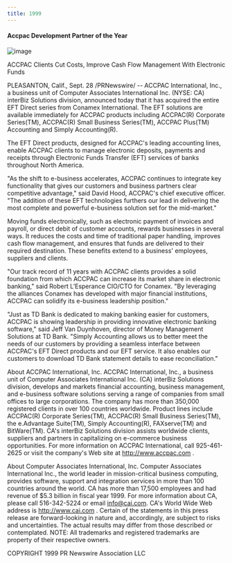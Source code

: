 ```yaml
---
title: 1999
---
```


#### Accpac Development Partner of the Year

![image](/images/1995-accpac-development-partner.jpg)


 ACCPAC Clients Cut Costs, Improve Cash Flow Management With Electronic Funds

PLEASANTON, Calif., Sept. 28 /PRNewswire/ -- ACCPAC International, Inc., a business unit of Computer Associates International Inc. (NYSE: CA) interBiz Solutions division, announced today that it has acquired the entire EFT Direct series from Conamex International. The EFT solutions are available immediately for ACCPAC products including ACCPAC(R) Corporate Series(TM), ACCPAC(R) Small Business Series(TM), ACCPAC Plus(TM) Accounting and Simply Accounting(R).

The EFT Direct products, designed for ACCPAC's leading accounting lines, enable ACCPAC clients to manage electronic deposits, payments and receipts through Electronic Funds Transfer
 (EFT) services of banks throughout North America.

"As the shift to e-business accelerates, ACCPAC continues to integrate key functionality that gives our customers and business partners clear competitive advantage," said David Hood, ACCPAC's chief executive officer. "The addition of these EFT technologies furthers our lead in delivering the most complete and powerful e-business solution set for the mid-market."

Moving funds electronically, such as electronic payment of invoices and payroll, or direct debit of customer accounts, rewards businesses in several ways. It reduces the costs and time of traditional paper handling, improves cash flow management, and ensures that funds are delivered to their required destination. These benefits extend to a business' employees, suppliers and clients.

"Our track record of 11 years with ACCPAC clients provides a solid foundation from which ACCPAC can increase its market share in electronic banking," said Robert L’Esperance CIO/CTO for Conamex. "By leveraging the alliances Conamex has developed with major financial institutions, ACCPAC can solidify its e-business leadership position."

"Just as TD Bank is dedicated to making banking easier for customers, ACCPAC is showing leadership in providing innovative electronic banking software," said Jeff Van Duynhoven, director of Money Management Solutions at TD Bank. "Simply Accounting allows us to better meet the needs of our customers by providing a seamless interface between ACCPAC's EFT Direct products and our EFT service. It also enables our customers to download TD Bank statement details to ease reconciliation."

About ACCPAC International, Inc.
ACCPAC International, Inc., a business unit of Computer Associates International Inc. (CA) interBiz Solutions division, develops and markets financial accounting, business management, and e-business software solutions serving a range of companies from small offices to large corporations. The company has more than 350,000 registered clients in over 100 countries worldwide. Product lines include ACCPAC(R) Corporate Series(TM), ACCPAC(R) Small Business Series(TM), the e.Advantage Suite(TM), Simply Accounting(R), FAXserve(TM) and BitWare(TM). CA's interBiz Solutions division assists worldwide clients, suppliers and partners in capitalizing on e-commerce business opportunities. For more information on ACCPAC International, call 925-461-2625 or visit the company's Web site at http://www.accpac.com .

About Computer Associates International, Inc.
Computer Associates International Inc., the world leader in mission-critical business computing, provides software, support and integration services in more than 100 countries around the world. CA has more than 17,500 employees and had revenue of $5.3 billion in fiscal year 1999. For more information about CA, please call 516-342-5224 or email info@cai.com. CA's World Wide Web address is http://www.cai.com .
Certain of the statements in this press release are forward-looking in nature and, accordingly, are subject to risks and uncertainties. The actual results may differ from those described or contemplated.
NOTE: All trademarks and registered trademarks are property of their respective owners.

COPYRIGHT 1999 PR Newswire Association LLC

